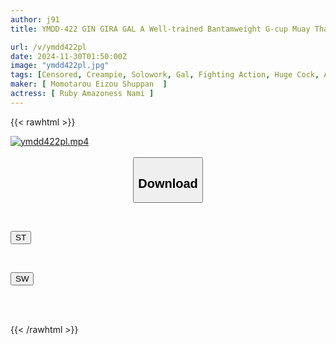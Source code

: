 ```yaml
---
author: j91
title: YMDD-422 GIN GIRA GAL A Well-trained Bantamweight G-cup Muay Thai Beauty Makes Her Debut! A Beast-like Sadistic Fighter Turns Masochistic In Her First Special Match! An Adrenaline-pumping Spectacle! Ruby Amazoness Nami

url: /v/ymdd422pl
date: 2024-11-30T01:50:00Z
image: "ymdd422pl.jpg"
tags: [Censored, Creampie, Solowork, Gal, Fighting Action, Huge Cock, Athlete	]
maker: [ Momotarou Eizou Shuppan  ]
actress: [ Ruby Amazoness Nami ]
---
```



{{< rawhtml >}}

<div class="video" data-videoid="O6LjWp73xXSeZ7">
    <a href="javascript:;">
        <img src="/v/ymdd422pl/ymdd422pl.jpg" width="WIDTH" height="HEIGHT" alt="ymdd422pl.mp4" loading="lazy">
    </a>
</div>

<script type="text/javascript" src="https://j91.asia/asset/on-demand-st.js"></script>

<br>
  <link rel="stylesheet" href="https://j91.asia/asset/bs5.css">
  
  <center>
  <button class="btn btn-primary" type="button" data-bs-toggle="collapse" data-bs-target=".multi-collapse" aria-expanded="false" aria-controls="multiCollapseExample1 multiCollapseExample2"><h2>Download</h2></button></center>
</p>
<div class="row">
  <div class="col">
    <div class="collapse multi-collapse" id="multiCollapseExample1">
      <div class="card card-body">
	      	      <br>
<div class="buttons">  
<p><a href="/v/ymdd422pl/st.html" target="_blank"><button class="btn-hover color-3"><i class="fa fa-download"></i> ST</button></a></p></div>
    </div>
  </div>
</div>
  <div class="col">
    <div class="collapse multi-collapse" id="multiCollapseExample2">
      <div class="card card-body">
	      <br>
<div class="buttons">
<p><a href="/v/ymdd422pl/sw.html" target="_blank"><button class="btn-hover color-2"><i class="fa fa-download"></i> SW</button></a></p></div>
<br><br>
      </div>
    </div>
  </div>
</div>

{{< /rawhtml >}}